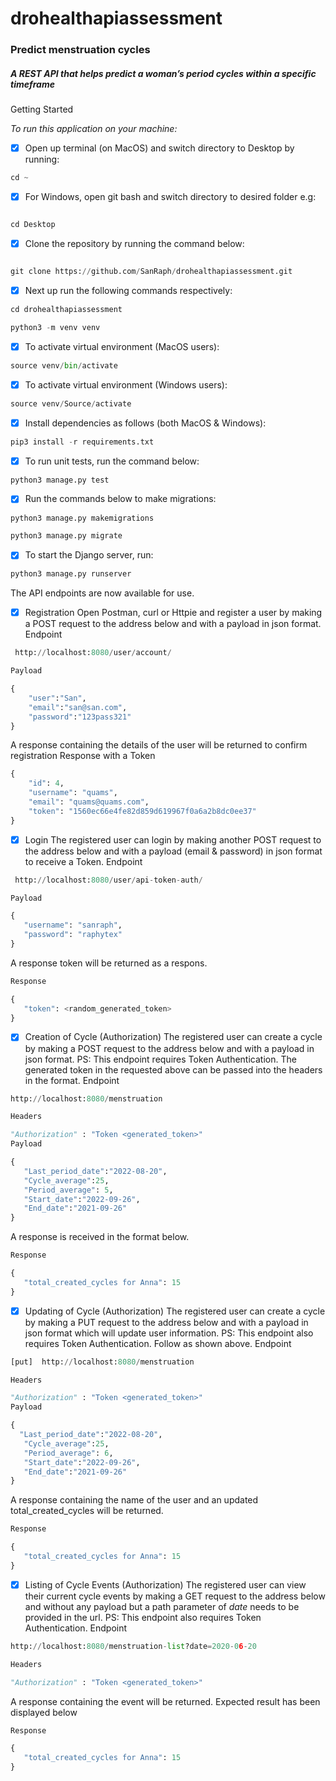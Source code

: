 # drohealthapiassessment

### Predict menstruation cycles


##### A REST API that helps predict a woman’s period cycles within a specific timeframe

<emp>Getting Started</emp>
<p><i>To run this application on your machine:</i></p>

* [x] Open up terminal (on MacOS) and switch directory to Desktop by running:

```Python
cd ~

```
* [x] For Windows, open git bash and switch directory to desired folder e.g:

```Python

cd Desktop

```

* [x] Clone the repository by running the command below:


```Python

git clone https://github.com/SanRaph/drohealthapiassessment.git

```

* [x] Next up run the following commands respectively:

```Python
cd drohealthapiassessment
```

```Python
python3 -m venv venv
```
 
* [x] To activate virtual environment (MacOS users):
```Python
source venv/bin/activate
```
* [x] To activate virtual environment (Windows users):
```Python
source venv/Source/activate
```
* [x] Install dependencies as follows (both MacOS & Windows):
```Python
pip3 install -r requirements.txt
```
* [x] To run unit tests, run the command below:
```Python
python3 manage.py test
```

* [x] Run the commands below to make migrations:
```Python
python3 manage.py makemigrations
```
```Python
python3 manage.py migrate
```

* [x] To start the Django server, run:
```Python
python3 manage.py runserver
```
The API endpoints are now available for use.

* [x] Registration
Open Postman, curl or Httpie and register a user by making a POST request to the address below and with a payload in json format.
Endpoint

```Python
 http://localhost:8080/user/account/

```

```Python
Payload

{
    "user":"San",
    "email":"san@san.com",
    "password":"123pass321"
}
```


A response containing the details of the user will be returned to confirm registration
Response with a Token

```Python
{
    "id": 4,
    "username": "quams",
    "email": "quams@quams.com",
    "token": "1560ec66e4fe82d859d619967f0a6a2b8dc0ee37"
}

```

* [x] Login
The registered user can login by making another POST request to the address below and with a payload (email & password) in json format to receive a Token.
Endpoint

```Python
 http://localhost:8080/user/api-token-auth/

```
 
 ```Python
Payload

{
    "username": "sanraph",
    "password": "raphytex"
}
```
A response token will be returned as a respons.

 ```Python
Response

{
    "token": <random_generated_token>
}
```
* [x] Creation of Cycle (Authorization)
The registered user can create a cycle by making a POST request to the address below and with a payload in json format.
PS: This endpoint requires Token Authentication. The generated token in the requested above can be passed into the headers in the format.
Endpoint

```Python
http://localhost:8080/menstruation

```



 ```Python
 Headers

"Authorization" : "Token <generated_token>"
Payload

{
    "Last_period_date":"2022-08-20",
    "Cycle_average":25,
    "Period_average": 5,
    "Start_date":"2022-09-26",
    "End_date":"2021-09-26"
}


```
A response is received in the format below.

 ```Python
 Response

{
    "total_created_cycles for Anna": 15
}

```

* [x] Updating of Cycle (Authorization)
The registered user can create a cycle by making a PUT request to the address below and with a payload in json format which will update user information.
PS: This endpoint also requires Token Authentication. Follow as shown above.
Endpoint

```Python
[put]  http://localhost:8080/menstruation

```

 ```Python
Headers

"Authorization" : "Token <generated_token>"
Payload

{
   "Last_period_date":"2022-08-20",
    "Cycle_average":25,
    "Period_average": 6,
    "Start_date":"2022-09-26",
    "End_date":"2021-09-26"
}

```

A response containing the name of the user and an updated total_created_cycles will be returned.
 ```Python
 Response

{
    "total_created_cycles for Anna": 15
}

```
* [x] Listing of Cycle Events (Authorization)
The registered user can view their current cycle events by making a GET request to the address below and without any payload but a path parameter of <i>date</i> needs to be provided in the url.
PS: This endpoint also requires Token Authentication.
Endpoint

```Python
http://localhost:8080/menstruation-list?date=2020-06-20

```

 ```Python
 Headers

"Authorization" : "Token <generated_token>"

```

A response containing the event will be returned.
Expected result has been displayed below
 ```Python
 Response

{
    "total_created_cycles for Anna": 15
}

```
